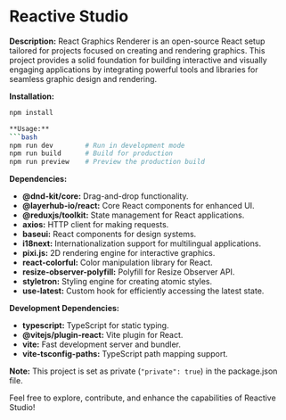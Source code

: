 # Reactive Studio

**Description:**
React Graphics Renderer is an open-source React setup tailored for projects focused on creating and rendering graphics. This project provides a solid foundation for building interactive and visually engaging applications by integrating powerful tools and libraries for seamless graphic design and rendering.

**Installation:**
```bash
npm install

**Usage:**
```bash
npm run dev        # Run in development mode
npm run build      # Build for production
npm run preview    # Preview the production build
```

**Dependencies:**
- **@dnd-kit/core:** Drag-and-drop functionality.
- **@layerhub-io/react:** Core React components for enhanced UI.
- **@reduxjs/toolkit:** State management for React applications.
- **axios:** HTTP client for making requests.
- **baseui:** React components for design systems.
- **i18next:** Internationalization support for multilingual applications.
- **pixi.js:** 2D rendering engine for interactive graphics.
- **react-colorful:** Color manipulation library for React.
- **resize-observer-polyfill:** Polyfill for Resize Observer API.
- **styletron:** Styling engine for creating atomic styles.
- **use-latest:** Custom hook for efficiently accessing the latest state.

**Development Dependencies:**
- **typescript:** TypeScript for static typing.
- **@vitejs/plugin-react:** Vite plugin for React.
- **vite:** Fast development server and bundler.
- **vite-tsconfig-paths:** TypeScript path mapping support.

**Note:** This project is set as private (`"private": true`) in the package.json file.

Feel free to explore, contribute, and enhance the capabilities of Reactive Studio!
